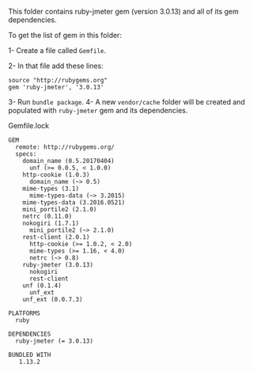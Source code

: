This folder contains ruby-jmeter gem (version 3.0.13) and all of its gem dependencies.

To get the list of gem in this folder:

1- Create a file called `Gemfile`.

2- In that file add these lines:
  ```
  source "http://rubygems.org"
  gem 'ruby-jmeter', '3.0.13'
  ```

3- Run `bundle package`.
4- A new `vendor/cache` folder will be created and populated with `ruby-jmeter` gem and its dependencies.

Gemfile.lock
```
GEM
  remote: http://rubygems.org/
  specs:
    domain_name (0.5.20170404)
      unf (>= 0.0.5, < 1.0.0)
    http-cookie (1.0.3)
      domain_name (~> 0.5)
    mime-types (3.1)
      mime-types-data (~> 3.2015)
    mime-types-data (3.2016.0521)
    mini_portile2 (2.1.0)
    netrc (0.11.0)
    nokogiri (1.7.1)
      mini_portile2 (~> 2.1.0)
    rest-client (2.0.1)
      http-cookie (>= 1.0.2, < 2.0)
      mime-types (>= 1.16, < 4.0)
      netrc (~> 0.8)
    ruby-jmeter (3.0.13)
      nokogiri
      rest-client
    unf (0.1.4)
      unf_ext
    unf_ext (0.0.7.3)

PLATFORMS
  ruby

DEPENDENCIES
  ruby-jmeter (= 3.0.13)

BUNDLED WITH
   1.13.2

```
